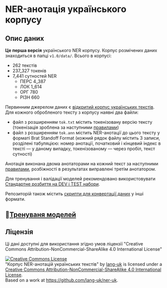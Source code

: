 # NER-анотація українського корпусу

## Опис даних

**Це перша версія** українського NER корпусу.
Корпус розмічених даних знаходиться в папці `v1.0/data/`.
Всього в корпусі:

- 262 текстів
- 237_327 токенів
- 7_441 сутностей NER
  - ПЕРС 4_387
  - ЛОК 1_614
  - ОРГ 780
  - РІЗН 660

Первинним джерелом даних є [відкритий корпус українських текстів](https://github.com/brown-uk/corpus).
Для кожного обробленого тексту з корпусу наявні два файли:

- файл з розширенням `tok.txt` містить токенізовану версію тексту (токенізація зроблена за наступними [правилами](../doc/tokenization.md))
- файл з розширенням `tok.ann` містить NER-анотації до цього тексту у форматі Brat Standoff Format (кожний рядок файлу містить 3 записи, розділені табуляцією: номер анотації, початковий і кінцевий індекс в тексті — у даному випадку, токенізованому — через пробіл, текст сутності)

Анотація виконана двома анотаторами на кожний текст за наступними [правилами](RULES.md), розбіжності в результатах виправлені третім анотатором.

Для тренування і валідації моделей рекомендовано використовувати [Стандартне розбиття на DEV і TEST набори](dev-test-split.txt).

Репозиторій також містить [скрипти для конвертації даних](../scripts/README.md#Converting-data-to-IOB/BEIOS-formats) у інші формати.

## 🔗[Тренуваня моделей](../scripts/README.md)

## Ліцензія

Ці дані доступні для використання згідно умов ліцензії "Creative Commons Attribution-NonCommercial-ShareAlike 4.0 International License"

<a rel="license" href="http://creativecommons.org/licenses/by-nc-sa/4.0/"><img alt="Creative Commons License" style="border-width:0" src="https://i.creativecommons.org/l/by-nc-sa/4.0/88x31.png" /></a><br /><span xmlns:dct="http://purl.org/dc/terms/" href="http://purl.org/dc/dcmitype/Dataset" property="dct:title" rel="dct:type">"Корпус NER-анотацій українських текстів"</span> by <a xmlns:cc="http://creativecommons.org/ns#" href="https://github.com/lang-uk" property="cc:attributionName" rel="cc:attributionURL">lang-uk</a> is licensed under a <a rel="license" href="http://creativecommons.org/licenses/by-nc-sa/4.0/">Creative Commons Attribution-NonCommercial-ShareAlike 4.0 International License</a>.<br />Based on a work at <a xmlns:dct="http://purl.org/dc/terms/" href="https://github.com/lang-uk/ner-uk" rel="dct:source">https://github.com/lang-uk/ner-uk</a>.
